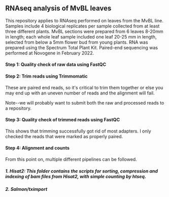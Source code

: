 ##  RNAseq analysis of MvBL leaves
This repository applies to RNAseq performed on leaves from the MvBL line. Samples include 4 biological replicates per sample collected from at least three different plants. MvBL sections were prepared from 6 leaves 8-20mm in length; each whole leaf sample included one leaf 20-25 mm in length, selected from below a 5mm flower bud from young plants. RNA was prepared using the Spectrum Total Plant Kit. Paired-end sequencing was performed at Novogene in February 2022. 

#### Step 1: Quality check of raw data using FastQC

#### Step 2: Trim reads using Trimmomatic
  
  These are paired end reads, so it's critical to trim them together or else you may end up with an uneven number of reads and the alignment will fail.
 
Note--we will probably want to submit both the raw and processed reads to a repository.
  
#### Step 3: Quality check of trimmed reads using FastQC
  This shows that trimming successfully got rid of most adapters. I only checked the reads that were marked as properly paired.

#### Step 4: Alignment and counts
 From this point on, multiple different pipelines can be followed. 
    
##### 1. Hisat2: This folder contains the scripts for sorting, compression and indexing of bam files from Hisat2, with simple counting by htseq.

##### 2. Salmon/tximport
  

